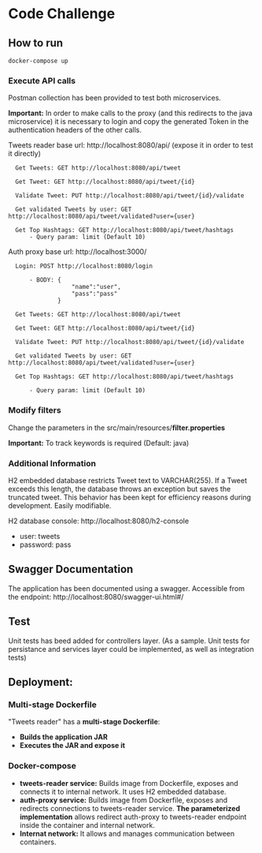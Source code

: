 # Code Challenge

## How to run

```
docker-compose up
```

### Execute API calls

Postman collection has been provided to test both microservices.

**Important:** In order to make calls to the proxy (and this redirects to the java microservice) it is necessary to login and copy the generated Token in the authentication headers of the other calls.

Tweets reader base url: http://localhost:8080/api/ (expose it in order to test it directly)

      Get Tweets: GET http://localhost:8080/api/tweet
      
      Get Tweet: GET http://localhost:8080/api/tweet/{id}
      
      Validate Tweet: PUT http://localhost:8080/api/tweet/{id}/validate
      
      Get validated Tweets by user: GET http://localhost:8080/api/tweet/validated?user={user}
      
      Get Top Hashtags: GET http://localhost:8080/api/tweet/hashtags
          - Query param: limit (Default 10)
      

Auth proxy base url: http://localhost:3000/

      Login: POST http://localhost:8080/login
      
          - BODY: {
	                  "name":"user",
	                  "pass":"pass"
                  }
                  
      Get Tweets: GET http://localhost:8080/api/tweet
      
      Get Tweet: GET http://localhost:8080/api/tweet/{id}
      
      Validate Tweet: PUT http://localhost:8080/api/tweet/{id}/validate
      
      Get validated Tweets by user: GET http://localhost:8080/api/tweet/validated?user={user}
      
      Get Top Hashtags: GET http://localhost:8080/api/tweet/hashtags

          - Query param: limit (Default 10)

### Modify filters

Change the parameters in the src/main/resources/**filter.properties**

**Important:** To track keywords is required (Default: java)

### Additional Information

H2 embedded database restricts Tweet text to VARCHAR(255). If a Tweet exceeds this length, the database throws an exception but saves the truncated tweet. This behavior has been kept for efficiency reasons during development. Easily modifiable.

H2 database console: http://localhost:8080/h2-console
- user: tweets
- password: pass

## Swagger Documentation

The application has been documented using a swagger.
Accessible from the endpoint: http://localhost:8080/swagger-ui.html#/

## Test

Unit tests has beed added for controllers layer. 
(As a sample. Unit tests for persistance and services layer could be implemented, as well as integration tests)

## Deployment:

### Multi-stage Dockerfile

"Tweets reader" has a **multi-stage Dockerfile**:

* **Builds the application JAR**
* **Executes the JAR and expose it**

### Docker-compose

* **tweets-reader service:** Builds image from Dockerfile, exposes and connects it to internal network. It uses H2 embedded database.
* **auth-proxy service:** Builds image from Dockerfile, exposes and redirects connections to tweets-reader service. **The parameterized implementation** allows redirect auth-proxy to tweets-reader endpoint inside the container and internal network.
* **Internat network:** It allows and manages communication between containers.
